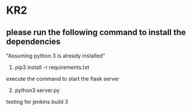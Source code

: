 # KR2

## please run the following command to install the dependencies

"Assuming python 3 is already installed"

1. pip3 install -r requirements.txt

execute the command to start the flask server

2. python3 server.py

testing for jenkins build 3

